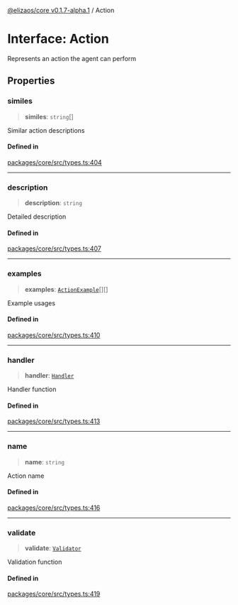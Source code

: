 [@elizaos/core v0.1.7-alpha.1](../) / Action

# Interface: Action

Represents an action the agent can perform

## Properties

### similes

> **similes**: `string`[]

Similar action descriptions

#### Defined in

[packages/core/src/types.ts:404](https://github.com/elizaOS/eliza/blob/main/packages/core/src/types.ts#L404)

***

### description

> **description**: `string`

Detailed description

#### Defined in

[packages/core/src/types.ts:407](https://github.com/elizaOS/eliza/blob/main/packages/core/src/types.ts#L407)

***

### examples

> **examples**: [`ActionExample`](ActionExample.md)[][]

Example usages

#### Defined in

[packages/core/src/types.ts:410](https://github.com/elizaOS/eliza/blob/main/packages/core/src/types.ts#L410)

***

### handler

> **handler**: [`Handler`](../type-aliases/Handler.md)

Handler function

#### Defined in

[packages/core/src/types.ts:413](https://github.com/elizaOS/eliza/blob/main/packages/core/src/types.ts#L413)

***

### name

> **name**: `string`

Action name

#### Defined in

[packages/core/src/types.ts:416](https://github.com/elizaOS/eliza/blob/main/packages/core/src/types.ts#L416)

***

### validate

> **validate**: [`Validator`](../type-aliases/Validator.md)

Validation function

#### Defined in

[packages/core/src/types.ts:419](https://github.com/elizaOS/eliza/blob/main/packages/core/src/types.ts#L419)
